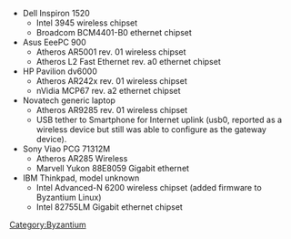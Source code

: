 - Dell Inspiron 1520
  - Intel 3945 wireless chipset
  - Broadcom BCM4401-B0 ethernet chipset
- Asus EeePC 900
  - Atheros AR5001 rev. 01 wireless chipset
  - Atheros L2 Fast Ethernet rev. a0 ethernet chipset
- HP Pavilion dv6000
  - Atheros AR242x rev. 01 wireless chipset
  - nVidia MCP67 rev. a2 ethernet chipset
- Novatech generic laptop
  - Atheros AR9285 rev. 01 wireless chipset
  - USB tether to Smartphone for Internet uplink (usb0, reported as a
    wireless device but still was able to configure as the gateway
    device).
- Sony Viao PCG 71312M
  - Atheros AR285 Wireless
  - Marvell Yukon 88E8059 Gigabit ethernet
- IBM Thinkpad, model unknown
  - Intel Advanced-N 6200 wireless chipset (added firmware to Byzantium
    Linux)
  - Intel 82755LM Gigabit ethernet chipset

[Category:Byzantium](Category:Byzantium "wikilink")